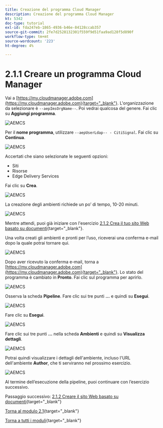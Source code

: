 ```yaml
---
title: Creazione del programma Cloud Manager
description: Creazione del programma Cloud Manager
kt: 5342
doc-type: tutorial
exl-id: fda247eb-1865-4936-b46e-84128ccab357
source-git-commit: 2fe7d2528132301f559f9d51faa9ad128f5d890f
workflow-type: tm+mt
source-wordcount: '223'
ht-degree: 4%

---
```


# 2.1.1 Creare un programma Cloud Manager

Vai a [https://my.cloudmanager.adobe.com](https://my.cloudmanager.adobe.com){target="_blank"}. L&#39;organizzazione da selezionare è `--aepImsOrgName--`. Poi vedrai qualcosa del genere. Fai clic su **Aggiungi programma**.

![AEMCS](./images/aemcs1.png)

Per il **nome programma**, utilizzare `--aepUserLdap-- - CitiSignal`. Fai clic su **Continua**.

![AEMCS](./images/aemcs2.png)

Accertati che siano selezionate le seguenti opzioni:

- Siti
- Risorse
- Edge Delivery Services

Fai clic su **Crea**.

![AEMCS](./images/aemcs3.png)

La creazione degli ambienti richiede un po’ di tempo, 10-20 minuti.

![AEMCS](./images/aemcs4.png)

Mentre attendi, puoi già iniziare con l&#39;esercizio [2.1.2 Crea il tuo sito Web basato su documenti](./ex2.md){target="_blank"}.

Una volta creati gli ambienti e pronti per l’uso, riceverai una conferma e-mail dopo la quale potrai tornare qui.

![AEMCS](./images/aemcs5.png)

Dopo aver ricevuto la conferma e-mail, torna a [https://my.cloudmanager.adobe.com](https://my.cloudmanager.adobe.com){target="_blank"}. Lo stato del programma è cambiato in **Pronto**. Fai clic sul programma per aprirlo.

![AEMCS](./images/aemcs6.png)

Osserva la scheda **Pipeline**. Fare clic sui tre punti **...** e quindi su **Esegui**.

![AEMCS](./images/aemcs7.png)

Fare clic su **Esegui**.

![AEMCS](./images/aemcs8.png)

Fare clic sui tre punti **...** nella scheda **Ambienti** e quindi su **Visualizza dettagli**.

![AEMCS](./images/aemcs9.png)

Potrai quindi visualizzare i dettagli dell&#39;ambiente, incluso l&#39;URL dell&#39;ambiente **Author**, che ti serviranno nel prossimo esercizio.

![AEMCS](./images/aemcs10.png)

Al termine dell’esecuzione della pipeline, puoi continuare con l’esercizio successivo.

Passaggio successivo: [2.1.2 Creare il sito Web basato su documenti](./ex2.md){target="_blank"}

[Torna al modulo 2.1](./aemcs.md){target="_blank"}

[Torna a tutti i moduli](./../../../overview.md){target="_blank"}
